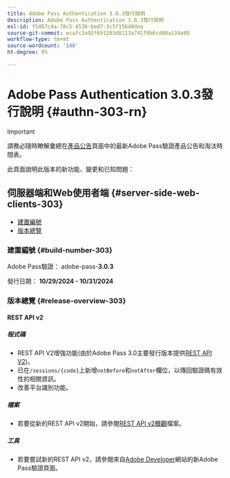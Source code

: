 ```yaml
---
title: Adobe Pass Authentication 3.0.3發行說明
description: Adobe Pass Authentication 3.0.3發行說明
exl-id: f54b7c4a-78c5-4536-bed7-3c5f15640dea
source-git-commit: ecafc3a92f691203d8113a741f0b6cd00a134e80
workflow-type: tm+mt
source-wordcount: '148'
ht-degree: 0%

---
```


# Adobe Pass Authentication 3.0.3發行說明 {#authn-303-rn}

>[!IMPORTANT]
>
> 請務必隨時瞭解彙總在[產品公告](/help/authentication/product-announcements.md)頁面中的最新Adobe Pass驗證產品公告和淘汰時間表。

此頁面說明此版本的新功能、變更和已知問題：

## 伺服器端和Web使用者端 {#server-side-web-clients-303}

* [建置編號](#build-number-303)
* [版本總覽](#release-overview-303)

### 建置編號 {#build-number-303}

Adobe Pass驗證： adobe-pass-**3.0.3**

發行日期： **10/29/2024 - 10/31/2024**

### 版本總覽 {#release-overview-303}

#### REST API v2

##### 程式碼

* REST API V2增強功能(由於Adobe Pass 3.0主要發行版本提供[REST API V2](../integration-guide-programmers/rest-apis/rest-api-v2/apis/rest-api-v2-apis-overview.md))。
* 已在`/sessions/{code}`上新增`notBefore`和`notAfter`欄位，以傳回驗證碼有效性的相關資訊。
* 改善平台識別功能。

##### 檔案

* 若要從新的REST API v2開始，請參閱[REST API v2概觀](../integration-guide-programmers/rest-apis/rest-api-v2/rest-api-v2-overview.md)檔案。

##### 工具

* 若要嘗試新的REST API v2，請參閱來自[Adobe Developer](https://developer.adobe.com/adobe-pass)網站的新Adobe Pass驗證頁面。
